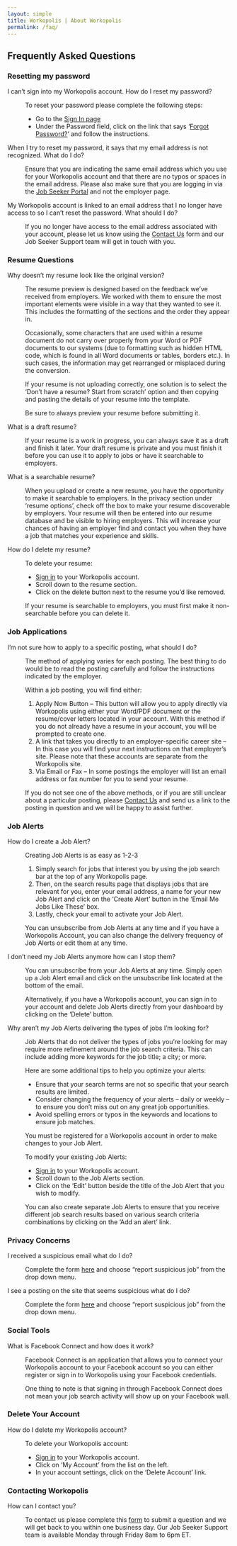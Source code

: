 ```yaml
---
layout: simple
title: Workopolis | About Workopolis
permalink: /faq/
---
```


## Frequently Asked Questions

<div class="main-content no-ad">
                <section>
<h3>Resetting my password</h3>
<dl>
<dt>
                    I can’t sign into my Workopolis account. How do I reset my password?
                </dt>
<dd>
<p>To reset your password please complete the following steps:</p>
<ul>
<li>Go to the <a href="https://www.workopolis.com/account/en/signin">Sign In page</a></li>
<li>Under the Password field, click on the link that says ‘<a href="https://www.workopolis.com/account/en/resetpassword?area=account">Forgot Password?</a>‘ and follow the instructions.</li>
</ul>
</dd>
</dl>
<dl>
<dt>
                    When I try to reset my password, it says that my email address is not recognized. What do I do?
                </dt>
<dd>
<p>Ensure that you are indicating the same email address which you use for your Workopolis account and that there are no typos or spaces in the email address. Please also make sure that you are logging in via the <a href="https://workopolis.com/account/en/signin/">Job Seeker Portal</a> and not the employer page.</p>
</dd>
</dl>
<dl>
<dt>
                    My Workopolis account is linked to an email address that I no longer have access to so I can’t reset the password. What should I do?
                </dt>
<dd>
<p>If you no longer have access to the email address associated with your account, please let us know using the <a href="http://www.workopolis.com/shared/en/contactus/seeker">Contact Us</a> form and our Job Seeker Support team will get in touch with you.</p>
</dd>
</dl>
</section>
<section>
<h3>Resume Questions</h3>
<dl>
<dt>
					Why doesn’t my resume look like the original version?
				</dt>
<dd>
<p>The resume preview is designed based on the feedback we’ve received from employers. We worked with them to ensure the most important elements were visible in a way that they wanted to see it. This includes the formatting of the sections and the order they appear in.</p>
<p>Occasionally, some characters that are used within a resume document do not carry over properly from your Word or PDF documents to our systems (due to formatting such as hidden HTML code, which is found in all Word documents or tables, borders etc.). In such cases, the information may get rearranged or misplaced during the conversion.</p>
<p>If your resume is not uploading correctly, one solution is to select the ‘Don’t have a resume? Start from scratch’ option and then copying and pasting the details of your resume into the template.</p>
<p>Be sure to always preview your resume before submitting it.</p>
</dd>
</dl>
<dl>
<dt>
                    What is a draft resume?
                </dt>
<dd>
<p>If your resume is a work in progress, you can always save it as a draft and finish it later. Your draft resume is private and you must finish it before you can use it to apply to jobs or have it searchable to employers.</p>
</dd>
</dl>
<dl>
<dt>
					What is a searchable resume?
				</dt>
<dd>
<p>When you upload or create a new resume, you have the opportunity to make it searchable to employers. In the privacy section under ‘resume options’, check off the box to make your resume discoverable by employers. Your resume will then be entered into our resume database and be visible to hiring employers. This will increase your chances of having an employer find and contact you when they have a job that matches your experience and skills.
					</p>
</dd>
</dl>
<dl>
<dt>
					How do I delete my resume?
				</dt>
<dd>
<p>To delete your resume:</p>
<ul>
<li><a href="https://www.workopolis.com/account/en/signin/">Sign in</a> to your Workopolis account.</li>
<li>Scroll down to the resume section.</li>
<li>Click on the delete button next to the resume you’d like removed.</li>
</ul>
<p></p>
<p>If your resume is searchable to employers, you must first make it non-searchable before you can delete it.</p>
</dd>
</dl>
</section>
<section>
<h3>Job Applications</h3>
<dl>
<dt>
                    I’m not sure how to apply to a specific posting, what should I do?
                </dt>
<dd>
<p>The method of applying varies for each posting. The best thing to do would be to read the posting carefully and follow the instructions indicated by the employer.</p>
<p>Within a job posting, you will find either:</p>
<ol>
<li>Apply Now Button – This button will allow you to apply directly via Workopolis using either your Word/PDF document or the resume/cover letters located in your account. With this method if you do not already have a resume in your account, you will be prompted to create one.</li>
<li>A link that takes you directly to an employer-specific career site – In this case you will find your next instructions on that employer’s site. Please note that these accounts are separate from the Workopolis site.</li>
<li>Via Email or Fax – In some postings the employer will list an email address or fax number for you to send your resume.</li>
</ol>
<p>
						If you do not see one of the above methods, or if you are still unclear about a particular posting, please <a href="http://www.workopolis.com/shared/en/contactus/seeker">Contact Us</a> and send us a link to the posting in question and we will be happy to assist further.
					</p>
</dd>
</dl>
</section>
<section>
<h3>Job Alerts</h3>
<dl>
<dt>
                    How do I create a Job Alert?
                </dt>
<dd>
<p>Creating Job Alerts is as easy as 1-2-3</p>
<ol>
<li>Simply search for jobs that interest you by using the job search bar at the top of any Workopolis page.</li>
<li>Then, on the search results page that displays jobs that are relevant for you, enter your email address, a name for your new Job Alert and click on the ‘Create Alert’ button in the ‘Email Me Jobs Like These’ box.</li>
<li>Lastly, check your email to activate your Job Alert.</li>
</ol>
<p></p>
<p>You can unsubscribe from Job Alerts at any time and if you have a Workopolis Account, you can also change the delivery frequency of Job Alerts or edit them at any time.</p>
</dd>
</dl>
<dl>
<dt>
                    I don’t need my Job Alerts anymore how can I stop them?
                </dt>
<dd>
<p>You can unsubscribe from your Job Alerts at any time. Simply open up a Job Alert email and click on the unsubscribe link located at the bottom of the email.</p>
<p>Alternatively, if you have a Workopolis account, you can sign in to your account and delete Job Alerts directly from your dashboard by clicking on the ‘Delete’ button.</p>
</dd>
</dl>
<dl>
<dt>
                    Why aren’t my Job Alerts delivering the types of jobs I’m looking for?
                </dt>
<dd>
<p>Job Alerts that do not deliver the types of jobs you’re looking for may require more refinement around the job search criteria. This can include adding more keywords for the job title; a city; or more.</p>
<p>Here are some additional tips to help you optimize your alerts:</p>
<ul>
<li>Ensure that your search terms are not so specific that your search results are limited.</li>
<li>Consider changing the frequency of your alerts – daily or weekly – to ensure you don’t miss out on any great job opportunities.</li>
<li>Avoid spelling errors or typos in the keywords and locations to ensure job matches.</li>
</ul>
<p></p>
<p>You must be registered for a Workopolis account in order to make changes to your Job Alert. </p>
<p> To modify your existing Job Alerts:</p>
<ul>
<li><a href="https://www.workopolis.com/account/en/signin/">Sign in</a>  to your Workopolis account.</li>
<li>Scroll down to the Job Alerts section.</li>
<li>Click on the ‘Edit’ button beside the title of the Job Alert that you wish to modify.</li>
</ul>
<p></p>
<p>
						You can also create separate Job Alerts to ensure that you receive different job search results based on various search criteria combinations by clicking on the ‘Add an alert’ link.
					</p>
</dd>
</dl>
</section>
<section>
<h3>Privacy Concerns</h3>
<dl>
<dt>
                    I received a suspicious email what do I do?
                </dt>
<dd>
<p>Complete the form <a title="Contact Workopolis Support" href="http://www.workopolis.com/shared/en/contactus/seeker">here</a> and choose “report suspicious job” from the drop down menu.</p>
</dd>
</dl>
<dl>
<dt>
                    I see a posting on the site that seems suspicious what do I do?
                </dt>
<dd>
<p>Complete the form <a title="Contact Workopolis Support" href="http://www.workopolis.com/shared/en/contactus/seeker">here</a> and choose “report suspicious job” from the drop down menu.</p>
</dd>
</dl>
</section>
<section>
<h3>Social Tools</h3>
<dl>
<dt>
                    What is Facebook Connect and how does it work?
                </dt>
<dd>
<p>Facebook Connect is an application that allows you to connect your Workopolis account to your Facebook account so you can either register or sign in to Workopolis using your Facebook credentials.</p>
<p>One thing to note is that signing in through Facebook Connect does not mean your job search activity will show up on your Facebook wall.</p>
</dd>
</dl>
</section>
<section>
<h3>Delete Your Account</h3>
<dl>
<dt>
					How do I delete my Workopolis account?
				</dt>
<dd>
<p>To delete your Workopolis account:</p>
<ul>
<li><a href="https://www.workopolis.com/account/en/signin/">Sign in</a>  to your Workopolis account.</li>
<li>Click on ‘My Account’ from the list on the left.</li>
<li>In your account settings, click on the ‘Delete Account’ link.</li>
</ul>
</dd>
</dl>
</section>
<section>
<h3>Contacting Workopolis</h3>
<dl>
<dt>
                    How can I contact you?
                </dt>
<dd>
<p>To contact us please complete this <a href="http://www.workopolis.com/shared/en/contactus/seeker">form</a> to submit a question and we will get back to you within one business day. Our Job Seeker Support team is available Monday through Friday 8am to 6pm ET.</p>
</dd>
</dl>
</section>
            </div>
